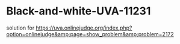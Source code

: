 # Black-and-white-UVA-11231
solution for https://uva.onlinejudge.org/index.php?option=onlinejudge&amp;page=show_problem&amp;problem=2172

